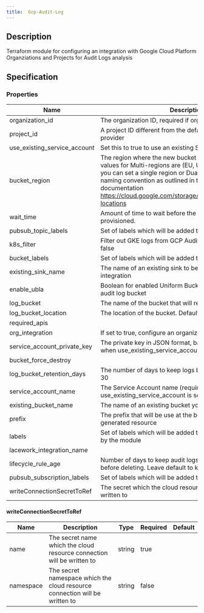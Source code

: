 ```yaml
---
title:  Gcp-Audit-Log
---
```


## Description

Terraform module for configuring an integration with Google Cloud Platform Organziations and Projects for Audit Logs analysis

## Specification


### Properties

 Name | Description | Type | Required | Default 
 ------------ | ------------- | ------------- | ------------- | ------------- 
 organization_id | The organization ID, required if org_integration is set to true | string | false |  
 project_id | A project ID different from the default defined inside the provider | string | false |  
 use_existing_service_account | Set this to true to use an existing Service Account | bool | false |  
 bucket_region | The region where the new bucket will be created, valid values for Multi-regions are (EU, US or ASIA) alternatively you can set a single region or Dual-regions follow the naming convention as outlined in the GCP bucket locations documentation https://cloud.google.com/storage/docs/locations#available-locations|string|US|false| | string | false |  
 wait_time | Amount of time to wait before the next resource is provisioned. | string | false |  
 pubsub_topic_labels | Set of labels which will be added to the topic | map(string) | false |  
 k8s_filter | Filter out GKE logs from GCP Audit Log sinks.  Default is false | bool | false |  
 bucket_labels | Set of labels which will be added to the audit log bucket | map(string) | false |  
 existing_sink_name | The name of an existing sink to be re-used for this integration | string | false |  
 enable_ubla | Boolean for enabled Uniform Bucket Level Access on the audit log bucket | bool | false |  
 log_bucket | The name of the bucket that will receive log objects | string | false |  
 log_bucket_location | The location of the bucket. Default is global | string | false |  
 required_apis |  | map(any) | false |  
 org_integration | If set to true, configure an organization level integration | bool | false |  
 service_account_private_key | The private key in JSON format, base64 encoded (required when use_existing_service_account is set to true) | string | false |  
 bucket_force_destroy |  | bool | false |  
 log_bucket_retention_days | The number of days to keep logs before deleting. Default is 30 | number | false |  
 service_account_name | The Service Account name (required when use_existing_service_account is set to true) | string | false |  
 existing_bucket_name | The name of an existing bucket you want to send the logs to | string | false |  
 prefix | The prefix that will be use at the beginning of every generated resource | string | false |  
 labels | Set of labels which will be added to the resources managed by the module | map(string) | false |  
 lacework_integration_name |  | string | false |  
 lifecycle_rule_age | Number of days to keep audit logs in Lacework GCS bucket before deleting. Leave default to keep indefinitely | number | false |  
 pubsub_subscription_labels | Set of labels which will be added to the subscription | map(string) | false |  
 writeConnectionSecretToRef | The secret which the cloud resource connection will be written to | [writeConnectionSecretToRef](#writeConnectionSecretToRef) | false |  


#### writeConnectionSecretToRef

 Name | Description | Type | Required | Default 
 ------------ | ------------- | ------------- | ------------- | ------------- 
 name | The secret name which the cloud resource connection will be written to | string | true |  
 namespace | The secret namespace which the cloud resource connection will be written to | string | false |  
